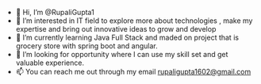 - 👋 Hi, I’m @RupaliGupta1 
- 👀 I’m interested in IT field to explore more about technologies , make my expertise and bring out innovative ideas to grow and develop
- 🌱 I’m currently learning Java Full Stack and maded on project that is grocery store with spring boot and angular.
- 💞️ I’m looking for opportunity where I can use my skill set and get valuable experience.
- 📫 You can reach me out through my email rupaligupta1602@gmail.com

<!---
RupaliGupta1/RupaliGupta1 is a ✨ special ✨ repository because its `README.md` (this file) appears on your GitHub profile.
You can click the Preview link to take a look at your changes.
--->
